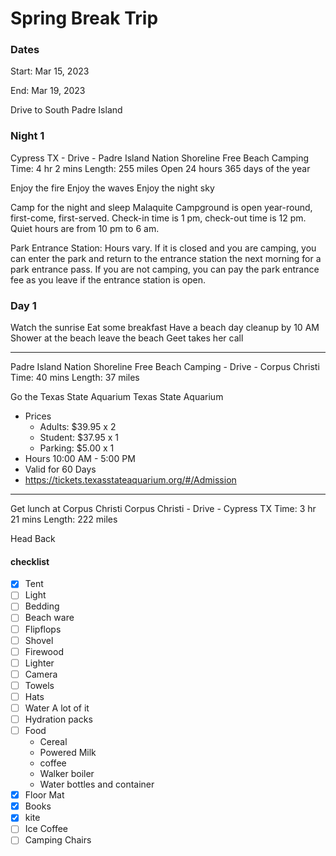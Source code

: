 # Spring Break Trip

### Dates
Start:  Mar 15, 2023

End: Mar 19, 2023

Drive to South Padre Island


### Night 1

Cypress TX - Drive - Padre Island Nation Shoreline Free Beach Camping
Time: 4 hr 2 mins
Length: 255 miles 
Open 24 hours 365 days of the year

Enjoy the fire
Enjoy the waves
Enjoy the night sky

Camp for the night and sleep
Malaquite Campground is open year-round, first-come, first-served. Check-in time is 1 pm, check-out time is 12 pm. Quiet hours are from 10 pm to 6 am.

Park Entrance Station: Hours vary. If it is closed and you are camping, you can enter the park and return to the entrance station the next morning for a park entrance pass. If you are not camping, you can pay the park entrance fee as you leave if the entrance station is open.


### Day 1

Watch the sunrise
Eat some breakfast
Have a beach day
cleanup by 10 AM
Shower at the beach
leave the beach
Geet takes her call


---
Padre Island Nation Shoreline Free Beach Camping - Drive - Corpus Christi
Time: 40 mins
Length: 37 miles

Go the Texas State Aquarium
Texas State Aquarium
- Prices
    - Adults:   $39.95 x 2
    - Student:  $37.95 x 1
    - Parking:  $5.00  x 1
- Hours
    10:00 AM - 5:00 PM
- Valid for 60 Days
- https://tickets.texasstateaquarium.org/#/Admission

---
Get lunch at Corpus Christi
Corpus Christi - Drive - Cypress TX
Time: 3 hr 21 mins
Length: 222 miles

Head Back

#### checklist

- [x] Tent
- [ ] Light
- [ ] Bedding
- [ ] Beach ware
- [ ] Flipflops
- [ ] Shovel
- [ ] Firewood
- [ ] Lighter
- [ ] Camera
- [ ] Towels
- [ ] Hats
- [ ] Water A lot of it
- [ ] Hydration packs
- [ ] Food
    - Cereal
    - Powered Milk
    - coffee
    - Walker boiler
    - Water bottles and container
- [x] Floor Mat
- [x] Books
- [x] kite
- [ ] Ice Coffee
- [ ] Camping Chairs
